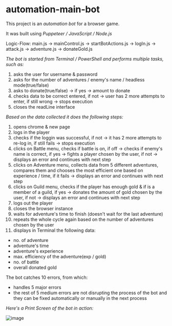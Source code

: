 # automation-main-bot

This project is an *automation bot* for a browser game.

It was built using *Puppeteer / JavaScript / Node.js*

Logic-Flow: main.js -> mainControl.js -> startBotActions.js -> logIn.js -> attack.js -> adventure.js -> donateGold.js

*The bot is started from Terminal / PowerShell and performs multiple tasks, such as:*
1. asks the user for username & password
2. asks for the number of adventures / enemy's name / headless mode(true/false)
3. asks to donate(true/false) -> if yes -> amount to donate
4. checks data to be correct entered, if not -> user has 2 more attempts to enter, if still wrong -> stops execution
5. closes the readLine interface
   
*Based on the data collected it does the following steps:*
1. opens chrome & new page
2. logs in the player
3. checks if the loggin was successful, if not -> it has 2 more attempts to re-log in, if still fails -> stops execution
4. clicks on Battle menu, checks if battle is on, if off -> checks if enemy's name is correct, if yes -> fights a player chosen by the user, if not -> displays an error and continues with next step
5. clicks on Adventure menu, collects data from 5 different adventures, compares them and chooses the most efficient one based on experience / time, if it fails -> displays an error and continues with next step
6. clicks on Guild menu, checks if the player has enough gold & if is a member of a guild, if yes -> donates the amount of gold chosen by the user, if not -> displays an error and continues with next step 
7. logs out the player
8. closes the browser instance
9. waits for adventure's time to finish (doesn't wait for the last adventure)
10. repeats the whole cycle again based on the number of adventures chosen by the user
11. displays in Terminal the following data:
   - no. of adventure
   - adventure's time
   - adventure's experience
   - max. efficiency of the adventure(exp / gold)
   - no. of battle
   - overall donated gold

The bot catches 10 errors, from which:
   - handles 5 major errors
   - the rest of 5 medium errors are not disrupting the process of the bot and they can be fixed automatically or manually in the next process

 
   *Here's a Print Screen of the bot in action:*
   
 ![image](https://github.com/BenThink/automation-main-bot/assets/28758782/51799d84-3f5f-47f1-b73b-fe30f31a43e2)


